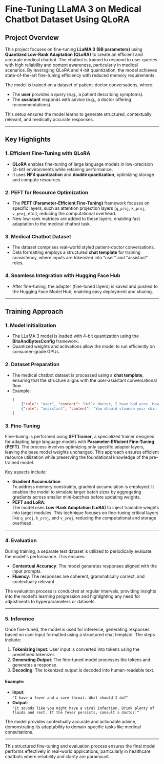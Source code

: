 # Fine-Tuning LLaMA 3 on Medical Chatbot Dataset Using QLoRA

## Project Overview

This project focuses on fine-tuning **LLaMA 3 (8B parameters)** using **Quantized Low-Rank Adaptation (QLoRA)** to create an efficient and accurate medical chatbot. The chatbot is trained to respond to user queries with high reliability and context awareness, particularly in medical scenarios. By leveraging QLoRA and 4-bit quantization, the model achieves state-of-the-art fine-tuning efficiency with reduced memory requirements.

The model is trained on a dataset of patient-doctor conversations, where:
- The **user** provides a query (e.g., a patient describing symptoms).
- The **assistant** responds with advice (e.g., a doctor offering recommendations).

This setup ensures the model learns to generate structured, contextually relevant, and medically accurate responses.

---

## Key Highlights

### 1. **Efficient Fine-Tuning with QLoRA**
- **QLoRA** enables fine-tuning of large language models in low-precision (4-bit) environments while retaining performance.
- It uses **NF4 quantization** and **double quantization**, optimizing storage and compute resources.

### 2. **PEFT for Resource Optimization**
- The **PEFT (Parameter-Efficient Fine-Tuning)** framework focuses on specific layers, such as attention projection layers (`q_proj`, `k_proj`, `v_proj`, etc.), reducing the computational overhead.
- New low-rank matrices are added to these layers, enabling fast adaptation to the medical chatbot task.

### 3. **Medical Chatbot Dataset**
- The dataset comprises real-world styled patient-doctor conversations.
- Data formatting employs a structured **chat template** for training consistency, where inputs are tokenized into "user" and "assistant" roles.

### 4. **Seamless Integration with Hugging Face Hub**
- After fine-tuning, the adapter (fine-tuned layers) is saved and pushed to the Hugging Face Model Hub, enabling easy deployment and sharing.

---

## Training Approach

### **1. Model Initialization**
- The LLaMA 3 model is loaded with 4-bit quantization using the **BitsAndBytesConfig** framework.
- Quantized weights and activations allow the model to run efficiently on consumer-grade GPUs.

### **2. Dataset Preparation**
- The medical chatbot dataset is processed using a **chat template**, ensuring that the structure aligns with the user-assistant conversational flow.
- Example:
  ```json
  [
      {"role": "user", "content": "Hello doctor, I have bad acne. How do I get rid of it?"},
      {"role": "assistant", "content": "You should cleanse your skin twice daily and consider using products containing salicylic acid."}
  ]
### **3. Fine-Tuning**

Fine-tuning is performed using **SFTTrainer**, a specialized trainer designed for adapting large language models with **Parameter-Efficient Fine-Tuning (PEFT)**. The process involves optimizing only specific adapter layers, leaving the base model weights unchanged. This approach ensures efficient resource utilization while preserving the foundational knowledge of the pre-trained model.

Key aspects include:
- **Gradient Accumulation**:  
   To address memory constraints, gradient accumulation is employed. It enables the model to simulate larger batch sizes by aggregating gradients across smaller mini-batches before updating weights.
- **PEFT and LoRA**:  
   The model uses **Low-Rank Adaptation (LoRA)** to inject trainable weights into target modules. This technique focuses on fine-tuning critical layers like `q_proj`, `k_proj`, and `v_proj`, reducing the computational and storage overhead.

---

### **4. Evaluation**

During training, a separate test dataset is utilized to periodically evaluate the model's performance. This ensures:
- **Contextual Accuracy**: The model generates responses aligned with the input prompts.
- **Fluency**: The responses are coherent, grammatically correct, and contextually relevant.

The evaluation process is conducted at regular intervals, providing insights into the model's learning progression and highlighting any need for adjustments to hyperparameters or datasets.

---

### **5. Inference**

Once fine-tuned, the model is used for inference, generating responses based on user input formatted using a structured chat template. The steps include:
1. **Tokenizing Input**: User input is converted into tokens using the predefined tokenizer.
2. **Generating Output**: The fine-tuned model processes the tokens and generates a response.
3. **Decoding**: The tokenized output is decoded into human-readable text.

#### Example:
- **Input**:  
   `"I have a fever and a sore throat. What should I do?"`
- **Output**:  
   `"It sounds like you might have a viral infection. Drink plenty of fluids and rest. If the fever persists, consult a doctor."`

The model provides contextually accurate and actionable advice, demonstrating its adaptability to domain-specific tasks like medical consultations.

--- 

This structured fine-tuning and evaluation process ensures the final model performs effectively in real-world applications, particularly in healthcare chatbots where reliability and clarity are paramount.
